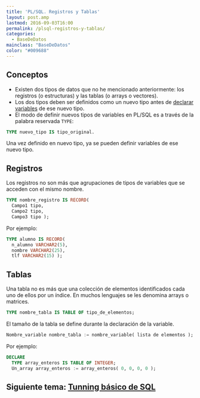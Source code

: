 ```yaml
---
title: 'PL/SQL. Registros y Tablas'
layout: post.amp
lastmod: 2016-09-03T16:00
permalink: /plsql-registros-y-tablas/
categories:
  - BaseDeDatos
mainclass: "BaseDeDatos"
color: "#009688"
---
```




## Conceptos

- Existen dos tipos de datos que no he mencionado anteriormente: los registros (o estructuras) y las tablas (o arrays o vectores).
- Los dos tipos deben ser definidos como un nuevo tipo antes de [declarar variables][1] de ese nuevo tipo.
- El modo de definir nuevos tipos de variables en PL/SQL es a través de la palabra reservada `TYPE`:

<!--more-->

```sql
TYPE nuevo_tipo IS tipo_original.
```

Una vez definido en nuevo tipo, ya se pueden definir variables de ese nuevo tipo.

## Registros

Los registros no son más que agrupaciones de tipos de variables que se acceden con el mismo nombre.

```sql
TYPE nombre_registro IS RECORD(
  Campo1 tipo,
  Campo2 tipo,
  Campo3 tipo );
```

Por ejemplo:

```sql
TYPE alumno IS RECORD(
  n_alumno VARCHAR2(5),
  nombre VARCHAR2(25),
  tlf VARCHAR2(15) );
```

## Tablas

Una tabla no es más que una colección de elementos identificados cada uno de ellos por un índice. En muchos lenguajes se les denomina arrays o matrices.

```sql
TYPE nombre_tabla IS TABLE OF tipo_de_elementos;
```

El tamaño de la tabla se define durante la declaración de la variable.

```sql
Nombre_variable nombre_tabla := nombre_variable( lista de elementos );
```

Por ejemplo:

```sql
DECLARE
  TYPE array_enteros IS TABLE OF INTEGER;
  Un_array array_enteros := array_enteros( 0, 0, 0, 0 );
```

## Siguiente tema: [Tunning básico de SQL][2]

 [1]: https://elbauldelprogramador.com/plsql-declaracion-de-variables/
 [2]: https://elbauldelprogramador.com/tunning-basico-de-sql/
